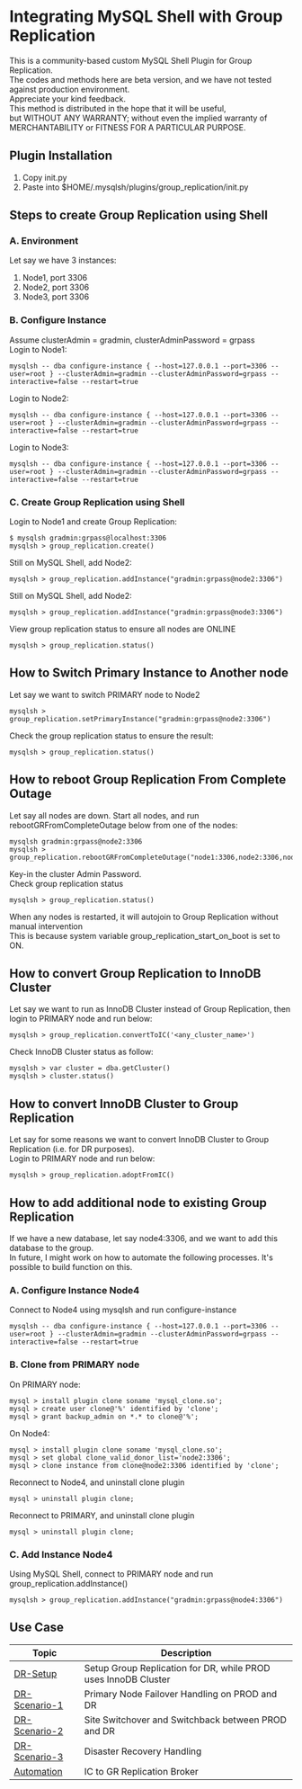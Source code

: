 # Integrating MySQL Shell with Group Replication
This is a community-based custom MySQL Shell Plugin for Group Replication. </br>
The codes and methods here are beta version, and we have not tested against production environment. </br>
Appreciate your kind feedback.
</br>
This method is distributed in the hope that it will be useful,
</br> but WITHOUT ANY WARRANTY; without even the implied warranty of
</br> MERCHANTABILITY or FITNESS FOR A PARTICULAR PURPOSE. 

## Plugin Installation
1. Copy init.py
2. Paste into $HOME/.mysqlsh/plugins/group_replication/init.py
## Steps to create Group Replication using Shell
### A. Environment
Let say we have 3 instances: 
1. Node1, port 3306
2. Node2, port 3306
3. Node3, port 3306
### B. Configure Instance
Assume clusterAdmin = gradmin, clusterAdminPassword = grpass </br>
Login to Node1:
```
mysqlsh -- dba configure-instance { --host=127.0.0.1 --port=3306 --user=root } --clusterAdmin=gradmin --clusterAdminPassword=grpass --interactive=false --restart=true
```
Login to Node2:
```
mysqlsh -- dba configure-instance { --host=127.0.0.1 --port=3306 --user=root } --clusterAdmin=gradmin --clusterAdminPassword=grpass --interactive=false --restart=true
```
Login to Node3:
```
mysqlsh -- dba configure-instance { --host=127.0.0.1 --port=3306 --user=root } --clusterAdmin=gradmin --clusterAdminPassword=grpass --interactive=false --restart=true
```
### C. Create Group Replication using Shell
Login to Node1 and create Group Replication:
```
$ mysqlsh gradmin:grpass@localhost:3306
mysqlsh > group_replication.create()
```
Still on MySQL Shell, add Node2:
```
mysqlsh > group_replication.addInstance("gradmin:grpass@node2:3306")
```
Still on MySQL Shell, add Node2:
```
mysqlsh > group_replication.addInstance("gradmin:grpass@node3:3306")
```
View group replication status to ensure all nodes are ONLINE
```
mysqlsh > group_replication.status()
```
## How to Switch Primary Instance to Another node
Let say we want to switch PRIMARY node to Node2
```
mysqlsh > group_replication.setPrimaryInstance("gradmin:grpass@node2:3306")
```
Check the group replication status to ensure the result:
```
mysqlsh > group_replication.status()
```
## How to reboot Group Replication From Complete Outage
Let say all nodes are down. Start all nodes, and run rebootGRFromCompleteOutage below from one of the nodes:
```
mysqlsh gradmin:grpass@node2:3306
mysqlsh > group_replication.rebootGRFromCompleteOutage("node1:3306,node2:3306,node3:3306")
```
Key-in the cluster Admin Password. </br>
Check group replication status
```
mysqlsh > group_replication.status()
```
When any nodes is restarted, it will autojoin to Group Replication without manual intervention </br>
This is because system variable group_replication_start_on_boot is set to ON.
## How to convert Group Replication to InnoDB Cluster
Let say we want to run as InnoDB Cluster instead of Group Replication, then login to PRIMARY node and run below:
```
mysqlsh > group_replication.convertToIC('<any_cluster_name>')
```
Check InnoDB Cluster status as follow:
```
mysqlsh > var cluster = dba.getCluster()
mysqlsh > cluster.status()
```
## How to convert InnoDB Cluster to Group Replication
Let say for some reasons we want to convert InnoDB Cluster to Group Replication (i.e. for DR purposes). </br>
Login to PRIMARY node and run below:
```
mysqlsh > group_replication.adoptFromIC()
```
## How to add additional node to existing Group Replication
If we have a new database, let say node4:3306, and we want to add this database to the group. </br>
In future, I might work on how to automate the following processes. It's possible to build function on this.
### A. Configure Instance Node4
Connect to Node4 using mysqlsh and run configure-instance
```
mysqlsh -- dba configure-instance { --host=127.0.0.1 --port=3306 --user=root } --clusterAdmin=gradmin --clusterAdminPassword=grpass --interactive=false --restart=true
```
### B. Clone from PRIMARY node
On PRIMARY node:
```
mysql > install plugin clone soname 'mysql_clone.so';
mysql > create user clone@'%' identified by 'clone';
mysql > grant backup_admin on *.* to clone@'%';
```
On Node4:
```
mysql > install plugin clone soname 'mysql_clone.so';
mysql > set global clone_valid_donor_list='node2:3306';
mysql > clone instance from clone@node2:3306 identified by 'clone';
```
Reconnect to Node4, and uninstall clone plugin
```
mysql > uninstall plugin clone;
```
Reconnect to PRIMARY, and uninstall clone plugin
```
mysql > uninstall plugin clone;
```
### C. Add Instance Node4
Using MySQL Shell, connect to PRIMARY node and run group_replication.addInstance()
```
mysqlsh > group_replication.addInstance("gradmin:grpass@node4:3306")
```
## Use Case
| Topic | Description |
| ------|-------------|
| [DR-Setup](https://github.com/tripplea-sg/mysqlsh/tree/main/group_replication/DR-Setup) | Setup Group Replication for DR, while PROD uses InnoDB Cluster |
| [DR-Scenario-1](https://github.com/tripplea-sg/mysqlsh/tree/main/group_replication/1-DR-Schenario) | Primary Node Failover Handling on PROD and DR |
| [DR-Scenario-2](https://github.com/tripplea-sg/mysqlsh/tree/main/group_replication/2-DR-Scenario) | Site Switchover and Switchback between PROD and DR |
| [DR-Scenario-3](https://github.com/tripplea-sg/mysqlsh/tree/main/group_replication/3-DR-Scenario) | Disaster Recovery Handling |
| [Automation](https://github.com/tripplea-sg/mysqlsh/tree/main/group_replication/Future-Development) | IC to GR Replication Broker |



